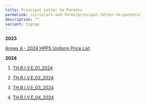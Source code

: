 ```yaml
---
title: Principal Letter to Parents
permalink: /circulars-and-forms/principal-letter-to-parents/
description: ""
variant: tiptap
---
```

<p><strong>2023</strong>
</p>
<p><a href="/files/annex%20a-%202024%20hpps%20uniform%20price%20list.pdf" rel="noopener noreferrer nofollow" target="_blank">Annex A - 2024 HPPS Uniform Price List</a>
</p>
<p><strong>2024</strong>
</p>
<ol data-tight="true" class="tight">
<li>
<p><a href="/files/THRIVE_01_2024.pdf" rel="noopener noreferrer nofollow" target="_blank">TH.R.I.V.E_01_2024</a>
</p>
</li>
<li>
<p><a href="/files/THRIVE_02_2024.pdf" rel="noopener noreferrer nofollow" target="_blank">TH.R.I.V.E_02_2024</a>
</p>
</li>
<li>
<p><a href="/files/THRIVE_03_2024.pdf" rel="noopener noreferrer nofollow" target="_blank">TH.R.I.V.E_03_2024</a>
</p>
</li>
<li>
<p><a href="/files/THRIVE_04_2024.pdf" rel="noopener noreferrer nofollow" target="_blank">TH.R.I.V.E_04_2024</a>
</p>
</li>
</ol>
<p></p>